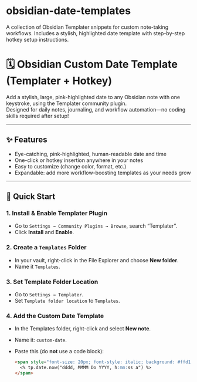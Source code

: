 # obsidian-date-templates
A collection of Obsidian Templater snippets for custom note-taking workflows. Includes a stylish, highlighted date template with step-by-step hotkey setup instructions.

# 🗓️ Obsidian Custom Date Template (Templater + Hotkey)

Add a stylish, large, pink-highlighted date to any Obsidian note with one keystroke, using the Templater community plugin.  
Designed for daily notes, journaling, and workflow automation—no coding skills required after setup!

---

## ✨ Features

- Eye-catching, pink-highlighted, human-readable date and time
- One-click or hotkey insertion anywhere in your notes
- Easy to customize (change color, format, etc.)
- Expandable: add more workflow-boosting templates as your needs grow

---

## 🚀 Quick Start

### 1. **Install & Enable Templater Plugin**

- Go to `Settings → Community Plugins → Browse`, search “Templater”.
- Click **Install** and **Enable**.

### 2. **Create a `Templates` Folder**

- In your vault, right-click in the File Explorer and choose **New folder**.
- Name it `Templates`.

### 3. **Set Template Folder Location**

- Go to `Settings → Templater`.
- Set `Template folder location` to `Templates`.

### 4. **Add the Custom Date Template**

- In the Templates folder, right-click and select **New note**.
- Name it: `custom-date`.

- Paste this (do **not** use a code block):

  ```markdown
  <span style="font-size: 20px; font-style: italic; background: #ffd1e9; padding: 3px 8px; border-radius: 4px;">
    <% tp.date.now("dddd, MMMM Do YYYY, h:mm:ss a") %>
  </span>
